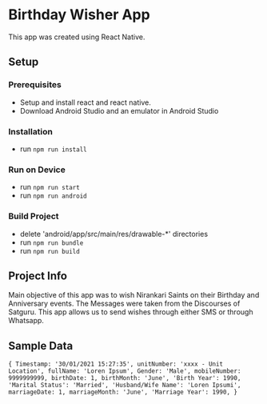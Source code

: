 # Birthday Wisher App

This app was created using React Native.

## Setup

### Prerequisites
- Setup and install react and react native.
- Download Android Studio and an emulator in Android Studio

### Installation
- run `npm run install`

### Run on Device
- run `npm run start`
- run `npm run android`

### Build Project
- delete 'android/app/src/main/res/drawable-*' directories
- run `npm run bundle`
- run `npm run build`

## Project Info

Main objective of this app was to wish Nirankari Saints on their Birthday and Anniversary events. The Messages were taken from the Discourses of Satguru. This app allows us to send wishes through either SMS or through Whatsapp.

## Sample Data
`{
  Timestamp: '30/01/2021 15:27:35',
  unitNumber: 'xxxx - Unit Location',
  fullName: 'Loren Ipsum',
  Gender: 'Male',
  mobileNumber: 9999999999,
  birthDate: 1,
  birthMonth: 'June',
  'Birth Year': 1990,
  'Marital Status': 'Married',
  'Husband/Wife Name': 'Loren Ipsumi',
  marriageDate: 1,
  marriageMonth: 'June',
  'Marriage Year': 1990,
}`
